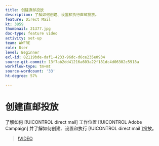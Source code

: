 ```yaml
---
title: 创建直邮投放
description: 了解如何创建、设置和执行直邮投放。
feature: Direct Mail
kt: 3859
thumbnail: 21377.jpg
doc-type: feature video
activity: set-up
team: WWFRE
role: User
level: Beginner
exl-id: 82119bde-daf1-4233-96dc-d6ce235e0934
source-git-commit: 13f7ab2dd41216a603a22f181dc4d06302c5918a
workflow-type: tm+mt
source-wordcount: '33'
ht-degree: 57%

---
```


# 创建直邮投放

了解如何 [!UICONTROL direct mail] 工作位置 [!UICONTROL Adobe Campaign] 并了解如何创建、设置和执行 [!UICONTROL direct mail ]投放。

>[!VIDEO](https://video.tv.adobe.com/v/21377?quality=12&learn=on)
